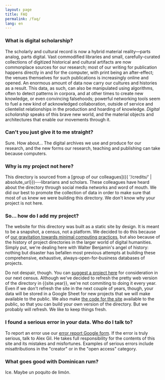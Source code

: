 ```yaml
---
layout: page
title: FAQ
permalink: /faq/
lang: en
---
```


### What is digital scholarship?

The scholarly and cultural record is now a hybrid material reality—parts analog, parts digital. Vast commodified libraries and small, carefully-curated collections of digitized historical and cultural artifacts are now commonplace sources for our research; most of our writing for publication happens directly in and for the computer, with print being an after-effect; the venues themselves for such publications is increasingly online and opened. An enormous amount of data now carry our cultures and histories as a result. This data, as such, can also be manipulated using algorithms, often to detect patterns in corpora, and at other times to create new knowledge, or even convincing falsehoods; powerful networking tools seem to fuel a new kind of acknowledged collaboration, outside of service and clientelist relationships in the production and hoarding of knowledge. _Digital scholarship_ speaks of this brave new world, and the material objects and architectures that enable our movements through it.

### Can't you just give it to me straight?

Sure. How about... The digital archives we use and produce for our research, and the new forms our research, teaching and publishing can take because computers.

### Why is my project not here?

This directory is sourced from a [group of our colleagues]({{ '/credits/' | absolute_url}})---librarians and scholars. These colleagues have heard about the directory through social media networks and word of mouth. We did our best to promote the collection of data in order to make sure that most of us knew we were building this directory. We don't know why your project is not here.

### So... how do I add my project?

The website for this directory was built as a static site by design. It is meant to be a snapshot, a census, not a platform. We decided to do this because of [our gravitation towards minimal computing practices](https://web.archive.org/web/20200326054116/https://des4div.library.northeastern.edu/design-for-diversity-the-case-of-ed-alex-gil/), but also because of the history of project directories in the larger world of digital humanities. Simply put, we're dealing here with Walter Benjamin's angel of history: nothing but disaster has befallen most previous attempts at building these comprehensive, exhaustive, always-open-for-business databases of projects.

Do not despair, though. You can <a href="https://forms.gle/Y6zH1M2qHc7oLfv77" target="_blank" role="button">suggest a project here</a> for consideration in our next census. Although we've decided to refresh the pretty web version of the directory in {{site.year}}, we're not commiting to doing it every year. Even if we don't refresh the site in the next couple of years, though, your data will be stored in a Google Sheet for new projects that we will make available to the public. We also make [the code for the site](https://github.com/elotroalex/caridischo2024) available to the public, so that you can build your own version of the directory. But we probably will refresh. We like to keep things fresh.

### I found a serious error in your data. Who do I talk to?

To report an error use our [error report Google form](https://forms.gle/7VwQcbgiGiBMqZmv9). If the error is truly serious, talk to Alex Gil. He takes full responsibility for the contents of this site and its mistakes and misfortunes. Examples of serious errors include misattributions in the "creator" or in the "open access" category.

### What goes good with Dominican rum?

Ice. Maybe un poquito de limón.
